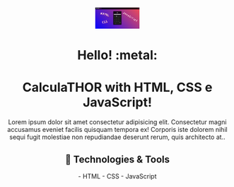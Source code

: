 <h3 align="center" ><img src="https://github.com/viniciussoares7/CalculaThor/blob/main/assets/imgs/123.png?raw=true" alt="calculathor" style="zoom:50%;" width="200px" height="auto"/></h3>

<h1 align="center"> Hello! :metal:</h1>
<h1 align="center"> CalculaTHOR with HTML, CSS e JavaScript!</h1>
<p align="center">
Lorem ipsum dolor sit amet consectetur adipisicing elit. Consectetur magni accusamus eveniet facilis quisquam tempora ex! Corporis iste dolorem nihil sequi fugit molestiae non repudiandae deserunt rerum, quis architecto at..</p>

<h2 align="center">🔧 Technologies & Tools</h2>

<p align="center">
- HTML
- CSS
- JavaScript
</p>





